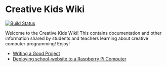 # Creative Kids Wiki
[![Build Status](https://travis-ci.org/CreativeKids/wiki.svg?branch=master)](https://travis-ci.org/CreativeKids/wiki)

Welcome to the Creative Kids Wiki! This contains documentation and other information shared by students and teachers learning about creative computer programming! Enjoy!

* [Writing a Good Project](Writing_a_Good_Project.md)
* [Deploying school-website to a Raspberry Pi Computer](Deploying_to_a_Raspberry_Pi.md)
